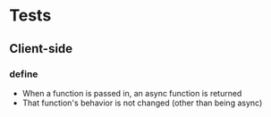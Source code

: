 # Tests

## Client-side

### define
* When a function is passed in, an async function is returned
* That function's behavior is not changed (other than being async)